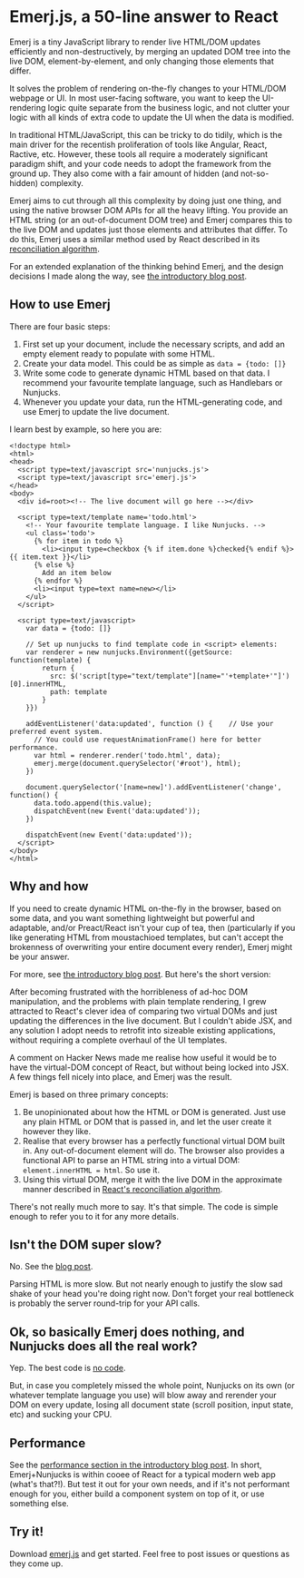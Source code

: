 # Emerj.js, a 50-line answer to React

Emerj is a tiny JavaScript library to render live HTML/DOM updates efficiently and non-destructively, by merging an updated DOM tree into the live DOM, element-by-element, and only changing those elements that differ.

It solves the problem of rendering on-the-fly changes to your HTML/DOM webpage or UI. In most user-facing software, you want to keep the UI-rendering logic quite separate from the business logic, and not clutter your logic with all kinds of extra code to update the UI when the data is modified.

In traditional HTML/JavaScript, this can be tricky to do tidily, which is the main driver for the recentish proliferation of tools like Angular, React, Ractive, etc. However, these tools all require a moderately significant paradigm shift, and your code needs to adopt the framework from the ground up. They also come with a fair amount of hidden (and not-so-hidden) complexity.

Emerj aims to cut through all this complexity by doing just one thing, and using the native browser DOM APIs for all the heavy lifting. You provide an HTML string (or an out-of-document DOM tree) and Emerj compares this to the live DOM and updates just those elements and attributes that differ. To do this, Emerj uses a similar method used by React described in its [reconciliation algorithm](https://facebook.github.io/react/docs/reconciliation.html).

For an extended explanation of the thinking behind Emerj, and the design decisions I made along the way, see [the introductory blog post](http://blog.brush.co.nz/2017/10/emerj-js-efficient-html-ui-in-50-lines/).

## How to use Emerj

There are four basic steps:
  1. First set up your document, include the necessary scripts, and add an empty element ready to populate with some HTML.
  2. Create your data model. This could be as simple as `data = {todo: []}`
  3. Write some code to generate dynamic HTML based on that data. I recommend your favourite template language, such as Handlebars or Nunjucks.
  4. Whenever you update your data, run the HTML-generating code, and use Emerj to update the live document.
  
I learn best by example, so here you are:

```
<!doctype html>
<html>
<head>
  <script type=text/javascript src='nunjucks.js'>
  <script type=text/javascript src='emerj.js'>
</head>
<body>
  <div id=root><!-- The live document will go here --></div>
  
  <script type=text/template name='todo.html'>
    <!-- Your favourite template language. I like Nunjucks. -->
    <ul class='todo'>
      {% for item in todo %}
        <li><input type=checkbox {% if item.done %}checked{% endif %}> {{ item.text }}</li>
      {% else %}
        Add an item below
      {% endfor %}
      <li><input type=text name=new></li>
    </ul>
  </script>

  <script type=text/javascript>
    var data = {todo: []}

    // Set up nunjucks to find template code in <script> elements:
    var renderer = new nunjucks.Environment({getSource: function(template) {
        return {
          src: $('script[type="text/template"][name="'+template+'"]')[0].innerHTML,
          path: template
        }
    }})

    addEventListener('data:updated', function () {    // Use your preferred event system.
      // You could use requestAnimationFrame() here for better performance.
      var html = renderer.render('todo.html', data);
      emerj.merge(document.querySelector('#root'), html);
    })

    document.querySelector('[name=new]').addEventListener('change', function() {
      data.todo.append(this.value);
      dispatchEvent(new Event('data:updated'));
    })

    dispatchEvent(new Event('data:updated'));
  </script>
</body>
</html>
```

## Why and how

If you need to create dynamic HTML on-the-fly in the browser, based on some data, and you want something lightweight but powerful and adaptable, and/or Preact/React isn't your cup of tea, then (particularly if you like generating HTML from moustachioed templates, but can't accept the brokenness of overwriting your entire document every render), Emerj might be your answer.

For more, see [the introductory blog post](http://blog.brush.co.nz/2017/10/emerj-js-efficient-html-ui-in-50-lines/). But here's the short version:

After becoming frustrated with the horribleness of ad-hoc DOM manipulation, and the problems with plain template rendering, I grew attracted to React's clever idea of comparing two virtual DOMs and just updating the differences in the live document. But I couldn't abide JSX, and any solution I adopt needs to retrofit into sizeable existing applications, without requiring a complete overhaul of the UI templates.

A comment on Hacker News made me realise how useful it would be to have the virtual-DOM concept of React, but without being locked into JSX. A few things fell nicely into place, and Emerj was the result.

Emerj is based on three primary concepts:
  1. Be unopinionated about how the HTML or DOM is generated. Just use any plain HTML or DOM that is passed in, and let the user create it however they like.
  2. Realise that every browser has a perfectly functional virtual DOM built in. Any out-of-document element will do. The browser also provides a functional API to parse an HTML string into a virtual DOM: `element.innerHTML = html`. So use it.
  3. Using this virtual DOM, merge it with the live DOM in the approximate manner described in [React's reconciliation algorithm](https://facebook.github.io/react/docs/reconciliation.html).

There's not really much more to say. It's that simple. The code is simple enough to refer you to it for any more details.

## Isn't the DOM super slow?

No. See the [blog post](http://blog.brush.co.nz/2017/10/emerj-js-efficient-html-ui-in-50-lines/#performance).

Parsing HTML is more slow. But not nearly enough to justify the slow sad shake of your head you're doing right now. Don't forget your real bottleneck is probably the server round-trip for your API calls.

## Ok, so basically Emerj does nothing, and Nunjucks does all the real work?

Yep. The best code is [no code](https://blog.codinghorror.com/the-best-code-is-no-code-at-all/).

But, in case you completely missed the whole point, Nunjucks on its own (or whatever template language you use) will blow away and rerender your DOM on every update, losing all document state (scroll position, input state, etc) and sucking your CPU.

## Performance

See the [performance section in the introductory blog post](http://blog.brush.co.nz/2017/10/emerj-js-efficient-html-ui-in-50-lines/#performance).
In short, Emerj+Nunjucks is within cooee of React for a typical modern web app (what's that?!). But test it out for your own needs, and if it's not performant enough for you, either build a component system on top of it, or use something else.

## Try it!

Download [emerj.js](https://github.com/bryhoyt/emerj/blob/master/emerj.js) and get started. Feel free to post issues or questions as they come up.

